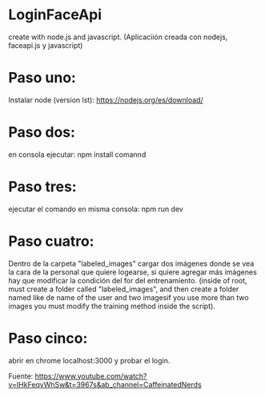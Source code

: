 # LoginFaceApi
create with node.js and javascript. (Aplicaciión creada con nodejs, faceapi.js y javascript)

# Paso uno: 
Instalar node (version lst): https://nodejs.org/es/download/   

# Paso dos: 
en consola ejecutar: npm install comannd

# Paso tres:
ejecutar el comando en misma consola: npm run dev

# Paso cuatro:
Dentro de la carpeta "labeled_images" cargar dos imágenes donde se vea la cara de la personal que quiere logearse, si quiere agregar más imágenes hay que modificar la condición del for del entrenamiento. (inside of root, must create a folder called "labeled_images", and then create a folder named like de name of the user and two imagesif you use more than two images you must modify the training method inside the script).

# Paso cinco: 
abrir en chrome localhost:3000 y probar el login.

Fuente: https://www.youtube.com/watch?v=IHkFeqvWhSw&t=3967s&ab_channel=CaffeinatedNerds

